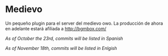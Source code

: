 # Medievo

Un pequeño plugin para el server del medievo owo.
La producción de ahora en adelante estará afiliada a http://bgmbox.com/

*As of October the 23rd, commits will be listed in Spanish*

*As of November 18th, commits will be listed in Enlgish*


